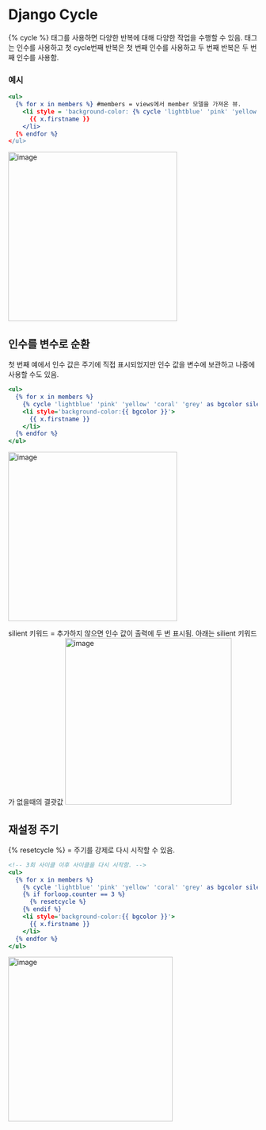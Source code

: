 # Django Cycle
{% cycle %} 태그를 사용하면 다양한 반복에 대해 다양한 작업을 수행할 수 있음.
태그는 인수를 사용하고 첫 cycle번째 반복은 첫 번째 인수를 사용하고 두 번째 반복은 두 번째 인수를 사용함.

### 예시
```.html
<ul>
  {% for x in members %} #members = views에서 member 모델을 가져온 뷰.
    <li style = 'background-color: {% cycle 'lightblue' 'pink' 'yellow' 'coral'
      {{ x.firstname }}
    </li>
  {% endfor %}
</ul>
```
<img width="341" alt="image" src="https://user-images.githubusercontent.com/82383294/204996832-956b499d-74bc-4050-88cc-9812bfe9665b.png">

## 인수를 변수로 순환
첫 번째 예에서 인수 값은 주기에 직접 표시되었지만 인수 값을 변수에 보관하고 나중에 사용할 수도 있음.
```.html
<ul>
  {% for x in members %}
    {% cycle 'lightblue' 'pink' 'yellow' 'coral' 'grey' as bgcolor silent %}
    <li style='background-color:{{ bgcolor }}'>
      {{ x.firstname }}
    </li>
  {% endfor %}
</ul> 
```
<img width="341" alt="image" src="https://user-images.githubusercontent.com/82383294/204997366-a90726f7-bdf5-45cc-b89b-c5d857c0e9cd.png">

silient 키워드 = 추가하지 않으면 인수 값이 출력에 두 번 표시됨.
아래는 silient 키워드가 없을때의 결괏값
<img width="336" alt="image" src="https://user-images.githubusercontent.com/82383294/204997405-8eabff4c-bf70-49ad-a8fc-0b87c4c87e41.png">

## 재설정 주기
{% resetcycle %} = 주기를 강제로 다시 시작할 수 있음.

```.html
<!-- 3회 사이클 이후 사이클을 다시 시작함. -->
<ul>
  {% for x in members %}
    {% cycle 'lightblue' 'pink' 'yellow' 'coral' 'grey' as bgcolor silent %}
    {% if forloop.counter == 3 %}
      {% resetcycle %}
    {% endif %}
    <li style='background-color:{{ bgcolor }}'>
      {{ x.firstname }}
    </li>
  {% endfor %}
</ul> 
```
<img width="332" alt="image" src="https://user-images.githubusercontent.com/82383294/204997713-461fab11-74d3-4898-983f-09163fd2b4d7.png">

